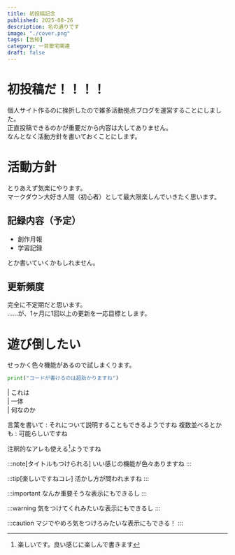 ```yaml
---
title: 初投稿記念
published: 2025-08-26
description: 名の通りです
image: "./cover.png"
tags: [告知]
category: 一目散宅関連
draft: false
---
```

# 初投稿だ！！！！
個人サイト作るのに挫折したので雑多活動拠点ブログを運営することにしました。  
正直投稿できるのかが重要だから内容は大してありません。  
なんとなく活動方針を書いておくことにします。  

# 活動方針
とりあえず気楽にやります。  
マークダウン大好き人間（初心者）として最大限楽しんでいきたく思います。

## 記録内容（予定）
- 創作月報
- 学習記録  
  
とか書いていくかもしれません。

## 更新頻度
完全に不定期だと思います。  
……が、1ヶ月に1回以上の更新を一応目標とします。  

# 遊び倒したい
せっかく色々機能があるので試しまくります。  

```python
print("コードが書けるのは超助かりますね")
```

| これは  
| 一体  
| 何なのか  

言葉を書いて
: それについて説明することもできるようですね
複数並べるとかも
: 可能らしいですね

注釈的なアレも使える[^1]ようですね  

:::note[タイトルもつけられる]
いい感じの機能が色々ありますね
:::

:::tip[楽しいですねコレ]
活かし方が問われますね
:::

:::important
なんか重要そうな表示にもできるし
:::

:::warning
気をつけてくれみたいな表示にもできるし
:::

:::caution
マジでやめろ気をつけろみたいな表示にもできる！
:::

[^1]: 楽しいです。良い感じに楽しんで書きます